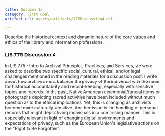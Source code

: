 ```yaml
---
title: Outcome 1a
category: First Goal
artifact_url: assets/artifacts/775Discussion4.pdf

---
```

Describe the historical context and dynamic nature of the core values and ethics of the library and information professions.

### **LIS 775 Discussion 4** ###

In LIS 775 - Intro to Archival Principles, Practices, and Services, we were asked to describe two specific social, cultural, ethical, and/or legal challenges mentioned in the reading materials for a discussion post. I write about how archives must balance the privacy of the individual with the need for historical accountability and record-keeping, especially with sensitive topics and records. In the past, Native American ceremonial/funeral items or photographs depicting sacred activities have been included without much question as to the ethical implications. Yet, this is changing as archivists become more culturally sensitive. Another issue is the handling of personal records that might depict living individuals in a comprising manner. This is especially relevant in light of changing digital environments and expectations of privacy, such as the European Union's legislative actions on the "Right to Be Forgotten".
